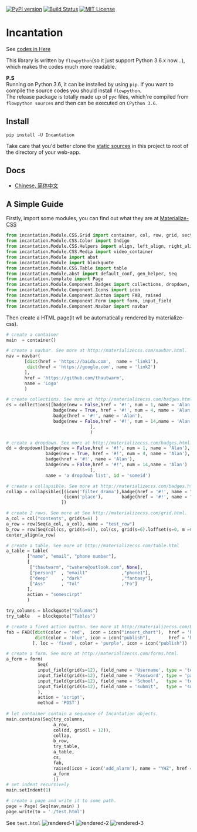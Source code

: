 [![PyPI version](https://img.shields.io/pypi/v/Incantation.svg)](https://pypi.python.org/pypi/Incantation)
[![Build Status](https://travis-ci.org/thautwarm/Incantation.svg?branch=master)](https://travis-ci.org/thautwarm/Incantation)
[![MIT License](https://img.shields.io/badge/license-MIT-yellow.svg)](https://github.com/thautwarm/Incantation/blob/master/LICENSE)

# Incantation 

See [codes in Here](https://github.com/thautwarm/Incantation/tree/master/flowpython.incantation)

This library is written by `flowpython`(so it just support Python 3.6.x now...), which makes the codes much more readable.

**P.S**   
Running on Python 3.6, it can be installed by using `pip`. If you want to compile the source codes you should install `flowpython`.  
The release package is totally made up of `pyc` files, which're compiled from `flowpython sources` and then can be executed on `CPython 3.6`.  

## Install

```
pip install -U Incantation
```

Take care that you'd better clone the [static sources](https://github.com/thautwarm/Incantation/releases/download/0.3/static.7z) in this project to root of the directory of your web-app.



## Docs
- [Chinese, 简体中文](https://github.com/thautwarm/Incantation/blob/master/docs/Chinese/Index.md)

## A Simple Guide

Firstly, import some modules, you can find out what they are at [Materialize-CSS](http://materializecss.com/)

```python
from incantation.Module.CSS.Grid import container, col, row, grid, section
from incantation.Module.CSS.Color import Indigo 
from incantation.Module.CSS.Helpers import align, left_align, right_align, center_align
from incantation.Module.CSS.Media import video_container
from incantation.Module import abst
from incantation.Module import blockquote
from incantation.Module.CSS.Table import table
from incantation.Module.abst import default_conf, gen_helper, Seq
from incantation.template import Page
from incantation.Module.Component.Badges import collections, dropdown, badge, collapsible
from incantation.Module.Component.Icons import icon
from incantation.Module.Component.Button import FAB, raised
from incantation.Module.Component.Form import form, input_field
from incantation.Module.Component.Navbar import navbar

```

Then create a HTML page(it wll be automatically rendered by materialize-css).

```python
# create a container
main  = container()

# create a navbar. See more at http://materializecss.com/navbar.html.
nav = navbar(
       [dict(href = 'https://baidu.com',  name = 'link1'),
        dict(href = 'https://google.com', name = 'link2')
       ],
       href = 'https://github.com/thautwarm', 
       name = 'Logo'
       )

# create collections. See more at http://materializecss.com/badges.html.
cs = collections([badge(new = False,href = '#!', num = 1, name = 'Alan'),
                  badge(new = True, href = '#!', num = 4, name = 'Alan'),
                  badge(href = '#!', name = 'Alan'),
                  badge(new = False,href = '#!', num = 14,name = 'Alan')
                                ],
                                )

# create a dropdown. See more at http://materializecss.com/badges.html.
dd = dropdown([badge(new = False,href = '#!', num = 1, name = 'Alan'),
               badge(new = True, href = '#!', num = 4, name = 'Alan'),
               badge(href = '#!', name = 'Alan'),
               badge(new = False,href = '#!', num = 14,name = 'Alan')
                                ],
               name = 'a dropdown list', id = 'someid')

# create a collapsible. See more at http://materializecss.com/badges.html.
collap = collapsible([(icon('filter_drama'),badge(href = '#!', name = "First") , "<p>Lorem ipsum dolor sit amet.</p>"),
                      (icon('place'),       badge(href = '#!', name = "Second"), "place")
                     ])

# create 2 rows. See more at See http://materializecss.com/grid.html.
a_col = col("contents", grid(s=6) )
a_row = row(Seq(a_col, a_col), name = "test_row")
b_row = row(Seq(col(cs, grid(s=6)), col(cs, grid(s=6).loffset(s=0, m =6, l=8))))
center_align(a_row)

# create a table. See more at http://materializecss.com/table.html
a_table = table(
        ["name", "email", "phone number"],
        [
         ["thautwarm", "twshere@outlook.com", None],
         ["person1"  , "email1"             ,"phone1"], 
         ["deep"     , "dark"               ,"fantasy"],
         ["Ass"      , "Tol"                ,"Fo"]
        ],
        action = "somescirpt"
        ) 

try_columns = blockquote("Columns")
try_table   = blockquote("Tables") 

# create a fixed action button. See more at http://materializecss.com/buttons.html.
fab = FAB([dict(color = 'red',  icon = icon("insert_chart"),  href = 'https://www.baidu.com'),
           dict(color = 'blue', icon = icon("publish"),       href = 'https://www.google.com'),
          ], loc = 'fixed', color = 'purple', icon = icon("publish"))

# create a form. See more at http://materializecss.com/forms.html.
a_form = form(
            Seq(
            input_field(grid(s=12), field_name = 'Username', type = 'text',     icon = icon('mode_edit'), id = 'for-username'),
            input_field(grid(s=12), field_name = 'Password', type = 'password', icon = icon('brightness_auto'),   id = 'for-password'),
            input_field(grid(s=12), field_name = 'School',   type = 'text',     icon = icon('brightness_3'),   id = 'for-school'),
            input_field(grid(s=12), field_name = 'submit',   type = 'submit',   icon = icon('publish'),   id = 'for-submit')->> right_align,
            ),
            action = 'script',
            method = 'POST')
            
# let container contain a sequence of Incantation objects.
main.contains(Seq(try_columns, 
                  a_row, 
                  col(dd, grid(l = 12)),
                  collap, 
                  b_row, 
                  try_table, 
                  a_table, 
                  cs, 
                  fab, 
                  raised(icon = icon('add_alarm'), name = "YHZ", href = 'https://www.baidu.com'),
                  a_form
                  ))
# set indent recursively
main.setIndent(1)

# create a page and write it to some path.
page = Page( Seq(nav,main) )
page.write(to = './test.html')

```

See `test.html`
![rendered-1](https://github.com/thautwarm/Incantation/raw/master/test/test-p1.png)
![rendered-2](https://github.com/thautwarm/Incantation/raw/master/test/test-p2.png)
![rendered-3](https://github.com/thautwarm/Incantation/raw/master/test/test-p3.png)